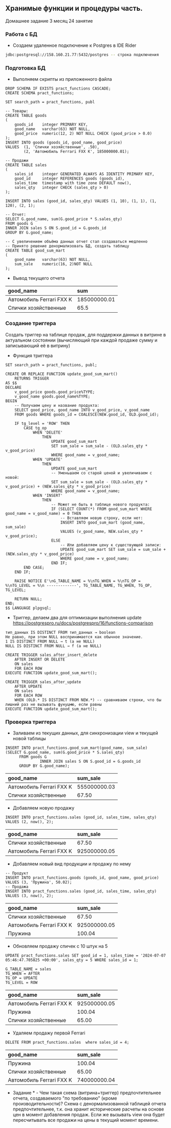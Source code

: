 ## Хранимые функции и процедуры часть.
Домашнее задание 3 месяц 24 занятие

### Работа с БД
- Создаем удаленное подключение к Postgres в IDE Rider
```bash
jdbc:postgresql://158.160.21.77:5432/postgres -- строка подключения
```
### Подготовка БД
- Выполняем скрипты из приложенного файла
```postgresql
DROP SCHEMA IF EXISTS pract_functions CASCADE;
CREATE SCHEMA pract_functions;

SET search_path = pract_functions, publ

-- Товары:
CREATE TABLE goods
(
    goods_id    integer PRIMARY KEY,
    good_name   varchar(63) NOT NULL,
    good_price  numeric(12, 2) NOT NULL CHECK (good_price > 0.0)
);
INSERT INTO goods (goods_id, good_name, good_price)
VALUES 	(1, 'Спички хозяйственные', .50),
		(2, 'Автомобиль Ferrari FXX K', 185000000.01);

-- Продажи
CREATE TABLE sales
(
    sales_id    integer GENERATED ALWAYS AS IDENTITY PRIMARY KEY,
    good_id     integer REFERENCES goods (goods_id),
    sales_time  timestamp with time zone DEFAULT now(),
    sales_qty   integer CHECK (sales_qty > 0)
);

INSERT INTO sales (good_id, sales_qty) VALUES (1, 10), (1, 1), (1, 120), (2, 1);

-- Отчет:
SELECT G.good_name, sum(G.good_price * S.sales_qty)
FROM goods G
INNER JOIN sales S ON S.good_id = G.goods_id
GROUP BY G.good_name;

-- С увеличением объёма данных отчет стал создаваться медленно
-- Принято решение денормализовать БД, создать таблицу
CREATE TABLE good_sum_mart
(
	good_name   varchar(63) NOT NULL,
	sum_sale	numeric(16, 2)NOT NULL
);
```
- Вывод текущего отчета

| good\_name | sum |
| :--- | :--- |
| Автомобиль Ferrari FXX K | 185000000.01 |
| Спички хозяйственные | 65.5 |

### Создание триггера
Создать триггер на таблице продаж, для поддержки данных в витрине в актуальном состоянии (вычисляющий при 
каждой продаже сумму и записывающий её в витрину)

- Функция триггера
```postgresql
SET search_path = pract_functions, publ;

CREATE OR REPLACE FUNCTION update_good_sum_mart()
    RETURNS TRIGGER
AS $$
DECLARE
    v_good_price goods.good_price%TYPE;
    v_good_name goods.good_name%TYPE;
BEGIN
    -- Получаем цену и название продукта:
    SELECT good_price, good_name INTO v_good_price, v_good_name
    FROM goods WHERE goods_id = COALESCE(NEW.good_id, OLD.good_id); 
    
    IF tg_level = 'ROW' THEN
        CASE tg_op
            WHEN 'DELETE' 
                THEN
                    UPDATE good_sum_mart
                    SET sum_sale = sum_sale - (OLD.sales_qty * v_good_price)
                    WHERE good_name = v_good_name;
            WHEN 'UPDATE'
                THEN
                    UPDATE good_sum_mart
                    -- Уменьшаем со старой ценой и увеличиваем с новой:
                    SET sum_sale = sum_sale - (OLD.sales_qty * v_good_price) + (NEW.sales_qty * v_good_price)
                    WHERE good_name = v_good_name;
            WHEN 'INSERT'
                THEN
                    -- Может не быть в таблице нового продукта:
                    IF (SELECT COUNT(*) FROM good_sum_mart WHERE good_name = v_good_name) = 0 THEN
                        -- Вставляем новую строку, если нет:
                        INSERT INTO good_sum_mart (good_name, sum_sale)
                        VALUES (v_good_name, NEW.sales_qty * v_good_price);
                    ELSE
                        -- Или добавляем цену к существующей записи:
                        UPDATE good_sum_mart SET sum_sale = sum_sale + (NEW.sales_qty * v_good_price)
                        WHERE good_name = v_good_name;
                    END IF;
        END CASE;
    END IF;

    RAISE NOTICE E'\nG_TABLE_NAME = %\nTG_WHEN = %\nTG_OP = %\nTG_LEVEL = %\n -------------', TG_TABLE_NAME, TG_WHEN, TG_OP, TG_LEVEL;
   
    RETURN NULL; 
END;
$$ LANGUAGE plpgsql;
```
- Триггер, делаем два для оптимизации выполнения update
  https://postgrespro.ru/docs/postgrespro/16/functions-comparison
```text
тип_данных IS DISTINCT FROM тип_данных → boolean
Не равно, при этом NULL воспринимается как обычное значение.
1 IS DISTINCT FROM NULL → t (а не NULL)
NULL IS DISTINCT FROM NULL → f (а не NULL)
```
```postgresql
CREATE TRIGGER sales_after_insert_delete
    AFTER INSERT OR DELETE 
    ON sales
    FOR EACH ROW
EXECUTE FUNCTION update_good_sum_mart();

CREATE TRIGGER sales_after_update
    AFTER UPDATE 
    ON sales
    FOR EACH ROW
    WHEN (OLD.* IS DISTINCT FROM NEW.*) -- сравниваем строки, что бы лишний раз не вызывать фунуцмю, если равны
EXECUTE FUNCTION update_good_sum_mart();
```
### Проверка триггера
- Заливаем из текущих данных, для синхронизации view и текущей новой таблицы
```postgresql
INSERT INTO pract_functions.good_sum_mart(good_name, sum_sale) 
(SELECT G.good_name, sum(G.good_price * S.sales_qty)
      FROM goods G
               INNER JOIN sales S ON S.good_id = G.goods_id
      GROUP BY G.good_name);
```
| good\_name | sum\_sale |
| :--- | :--- |
| Автомобиль Ferrari FXX K | 555000000.03 |
| Спички хозяйственные | 67.50 |
- Добавляем новую продажу
```postgresql
INSERT INTO pract_functions.sales (good_id, sales_time, sales_qty) 
VALUES (2, now(), 2);
```
| good\_name | sum\_sale |
| :--- | :--- |
| Спички хозяйственные | 67.50 |
| Автомобиль Ferrari FXX K | 925000000.05 |
- Добавляем новый вид продукции и продажу по нему
```postgresql
-- Продукт
INSERT INTO pract_functions.goods (goods_id, good_name, good_price)
VALUES (3, 'Пружина', 50.02);
-- Продажа
INSERT INTO pract_functions.sales (good_id, sales_time, sales_qty)
VALUES (3, now(), 2);
```
| good\_name | sum\_sale |
| :--- | :--- |
| Спички хозяйственные | 67.50 |
| Автомобиль Ferrari FXX K | 925000000.05 |
| Пружина | 100.04 |
- Обновляем продажу спичек с 10 штук на 5
```postgresql
UPDATE pract_functions.sales SET good_id = 1, sales_time = '2024-07-07 05:46:47.705825 +00:00', sales_qty = 5 WHERE sales_id = 1;

G_TABLE_NAME = sales
TG_WHEN = AFTER
TG_OP = UPDATE
TG_LEVEL = ROW
```
| good\_name | sum\_sale |
| :--- | :--- |
| Автомобиль Ferrari FXX K | 925000000.05 |
| Пружина | 100.04 |
| Спички хозяйственные | 65.00 |
- Удаляем продажу первой Ferrari
```postgresql
DELETE FROM pract_functions.sales  where sales_id = 4;
```

| good\_name | sum\_sale |
| :--- | :--- |
| Пружина | 100.04 |
| Спички хозяйственные | 65.00 |
| Автомобиль Ferrari FXX K | 740000000.04 |
- Задание * - Чем такая схема (витрина+триггер) предпочтительнее отчета, создаваемого "по требованию" (кроме производительности)?
Схема с денормализованной таблицей отчета предпочтительнее, т.к. она хранит исторические расчеты на основе цен в момент добавления
продаж. Если же вызывать view она будет пересчитывать все продажи на цены в текущий момент времени.

